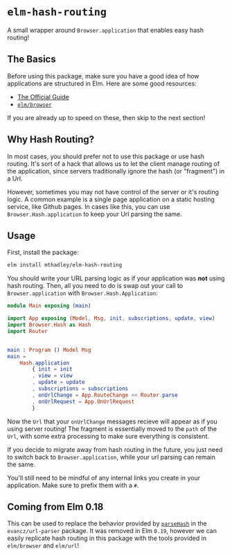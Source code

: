 # `elm-hash-routing`

A small wrapper around `Browser.application` that enables easy hash routing!

## The Basics

Before using this package, make sure you have a good idea of how
applications are structured in Elm. Here are some good resources:

* [The Official Guide](elm-guide)
* [`elm/browser`](elm/browser)

If you are already up to speed on these, then skip to the next section!

## Why Hash Routing?

In most cases, you should prefer not to use this package or use hash routing.
It's sort of a hack that allows us to let the client manage routing of the
application, since servers traditionally ignore the hash (or "fragment") in
a Url.

However, sometimes you may not have control of the server or it's routing logic.
A common example is a single page application on a static hosting service, like
Github pages. In cases like this, you can use `Browser.Hash.application` to keep your Url parsing the same.

## Usage

First, install the package:

```sh
elm install mthadley/elm-hash-routing
```

You should write your URL parsing logic as if your application was **not** using hash
routing. Then, all you need to do is swap out your call to
`Browser.application` with `Browser.Hash.Application`:

``` elm
module Main exposing (main)

import App exposing (Model, Msg, init, subscriptions, update, view)
import Browser.Hash as Hash
import Router


main : Program () Model Msg
main =
    Hash.application
        { init = init
        , view = view
        , update = update
        , subscriptions = subscriptions
        , onUrlChange = App.RouteChange << Router.parse
        , onUrlRequest = App.OnUrlRequest
        }
```

Now the `Url` that your `onUrlChange` messages recieve will appear as if you using server routing! The fragment is essentially moved to the `path` of the `Url`, with some extra processing to make sure everything is consistent.

If you decide to migrate away from hash routing in the future, you just need to switch back to `Browser.application`, while your url parsing can remain the same.

You'll still need to be mindful of any internal links you create in your
application. Make sure to prefix them with a `#`.

## Coming from Elm 0.18

This can be used to replace the behavior provided by [`parseHash`](parseHash) in
the `evancz/url-parser` package. It was removed in Elm `0.19`, however we can
easily replicate hash routing in this package with the tools provided in `elm/browser`
and `elm/url`!

[elm-guide]: https://guide.elm-lang.org/
[parseHash]: https://package.elm-lang.org/packages/evancz/url-parser/latest/UrlParser#parseHash
[elm/browser]: https://package.elm-lang.org/packages/elm/browser/latest/
